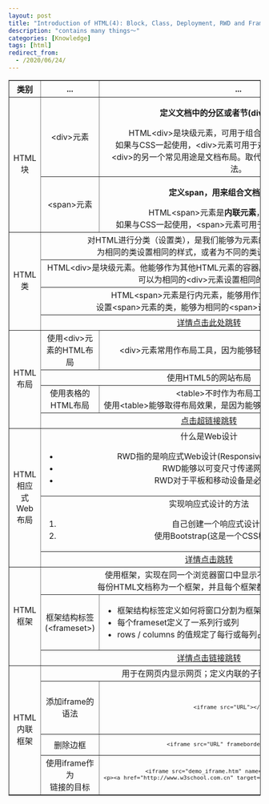 ```yaml
---
layout: post
title: "Introduction of HTML(4): Block, Class, Deployment, RWD and Frame"
description: "contains many things～"
categories: [Knowledge]
tags: [html]
redirect_from:
  - /2020/06/24/
---
```


<table style="text-align: center;" border="1">
<tr>
    <th>类别</th>
    <th>...</th>
    <th>...</th>
</tr>
<tr>
    <td rowspan="2">HTML<br />块</td>
    <td>&lt;div>元素</td>
    <td>
        <p><b>定义文档中的分区或者节(division/section)</b></p>
        HTML&lt;div>是块级元素，可用于组合其他HTML元素的容器。<br />
        如果与CSS一起使用，&lt;div>元素可用于对大的内容块设置样式属性。<br />
        &lt;div>的另一个常见用途是文档布局。取代了使用表格定义布局的老式方法。
    </td>
</tr>
<tr>
    <td>&lt;span>元素</td>
    <td>
        <p><b>定义span，用来组合文档中的行内元素</b></p>
        HTML&lt;span>元素是<b>内联元素</b>，用于文本的容器。<br>
        如果与CSS一起使用，&lt;span>元素可用于为部分文本设置样式属性。
    </td>
</tr>
<tr>
    <td rowspan="4">HTML<br />类</td>
    <td colspan="2">
        对HTML进行分类（设置类），是我们能够为元素的类定义CSS样式。<br>
        为相同的类设置相同的样式，或者为不同的类设置不同的样式。
    </td>
</tr>
<tr>
    <td colspan="2">
        HTML&lt;div>是块级元素。他能够作为其他HTML元素的容器。
        设置&lt;div>元素的类，是我们可以为相同的&lt;div>元素设置相同的类。
    </td>
</tr>
<tr>
    <td colspan="2">
        HTML&lt;span>元素是行内元素，能够用作文本的容器。<br>
        设置&lt;span>元素的类，能够为相同的&lt;span>设置相同的样式。
    </td>
</tr>
<tr>
    <td colspan="2"><a href="https://www.w3school.com.cn/html/html_classes.asp" target="_blank">详情点击此处跳转</a>
    </td>
</tr>
<tr>
    <td rowspan="4">HTML <br>布局</td>
    <td>使用&lt;div>元素的HTML布局</td>
    <td>&lt;div>元素常用作布局工具，因为能够轻松地通过CSS对其进行定位</td>
</tr>
<tr>
    <td colspan="2">使用HTML5的网站布局</td>
</tr>
<tr>
    <td>使用表格的HTML布局</td>
    <td>
        &lt;table>不时作为布局工具而设计的 <br>
        使用&lt;table>能够取得布局效果，是因为能够通过CSS设置表格元素的样式。
    </td>
</tr>
<tr>
    <td colspan="2"><a href="https://www.w3school.com.cn/html/html_layout.asp" target="_blank">点击超链接跳转</a></td>
</tr>
<tr>
    <td rowspan="3">HTML <br>相应式Web布局</td>
    <td colspan="2">
        什么是Web设计<br />
        <ul>
            <li>RWD指的是响应式Web设计(Responsive Web Design)</li>
            <li>RWD能够以可变尺寸传递网页</li>
            <li>RWD对于平板和移动设备是必须的</li>
        </ul>
    </td>
</tr>
<tr>
    <td colspan="2">
        实现响应式设计的方法
        <ol>
            <li>自己创建一个响应式设计</li>
            <li>使用Bootstrap(这是一个CSS框架)</li>
        </ol>
    </td>
</tr>
<tr>
    <td colspan="2">
        <a href="https://www.w3school.com.cn/html/html_responsive.asp" target="_blank">详情点击跳转</a>
    </td>
</tr>
<tr>
    <td rowspan="3">HTML<br>框架</td>
    <td colspan="2">
        使用框架，实现在同一个浏览器窗口中显示不止一个页面。<br>
        每份HTML文档称为一个框架，并且每个框架都独立于其他框架
    </td>
</tr>
<tr>
    <td>框架结构标签(&lt;frameset>)</td>
    <td style="text-align: left;">
        <ul>
            <li>框架结构标签定义如何将窗口分割为框架</li>
            <li>每个frameset定义了一系列行或列</li>
            <li>rows / columns 的值规定了每行或每列占据屏幕的面积</li>
        </ul>
    </td>
</tr>
<tr>
    <td colspan="2"><a href="https://www.w3school.com.cn/html/html_frames.asp" target="_blank">详情点击链接跳转</a></td>
</tr>
<tr>
    <td rowspan="4">HTML <br>内联框架</td>
    <td colspan="2">用于在网页内显示网页；定义内联的子窗口(框架)</td>
</tr>
<tr>
    <td>添加iframe的语法</td>
    <td>
        <code>
            <pre>&lt;iframe src="URL">&lt;/iframe></pre>
        </code>
    </td>
</tr>
<tr>
    <td>删除边框</td>
    <td>
        <code><pre>&lt;iframe src="URL" frameborder="0">&lt;/iframe></pre></code>
    </td>
</tr>
<tr>
    <td>使用iframe作为 <br>链接的目标</td>
    <td>
        <code><pre>&lt;iframe src="demo_iframe.htm" name="iframe_a">&lt;/iframe> <br>&lt;p>&lt;a href="http://www.w3school.com.cn" target="iframe_a">W3School.com.cn&lt;/a>&lt;/p></pre></code>
    </td>
</tr>
